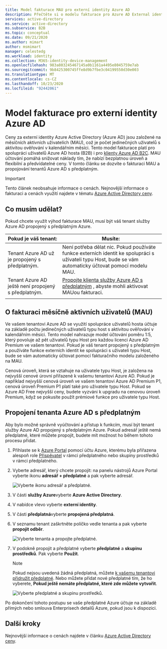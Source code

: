 ```yaml
---
title: Model fakturace MAU pro externí identity Azure AD
description: Přečtěte si o modelu fakturace pro Azure AD External identity měsíčně aktivních uživatelů (MAU) pro spolupráci uživatelů typu Host (B2B) ve službě Azure AD. Přečtěte si, jak propojit tenanta Azure AD s předplatným Azure.
services: active-directory
ms.service: active-directory
ms.subservice: B2B
ms.topic: conceptual
ms.date: 09/21/2020
ms.author: mimart
author: msmimart
manager: celestedg
ms.workload: identity
ms.collection: M365-identity-device-management
ms.openlocfilehash: 983a803245467145a0b1161a4495e8045759e7ab
ms.sourcegitcommit: 9b8425300745ffe8d9b7fbe3c04199550d30e003
ms.translationtype: MT
ms.contentlocale: cs-CZ
ms.lasthandoff: 10/23/2020
ms.locfileid: "92442061"
---
```

# <a name="billing-model-for-azure-ad-external-identities"></a>Model fakturace pro externí identity Azure AD

Ceny za externí identity Azure Active Directory (Azure AD) jsou založené na měsíčních aktivních uživatelích (MAU), což je počet jedinečných uživatelů s aktivitou ověřování v kalendářním měsíci. Tento model fakturace platí pro spolupráci uživatelů Azure AD hosta (B2B) i pro [klienty Azure AD B2C](../../active-directory-b2c/billing.md). MAU účtování pomáhá snižovat náklady tím, že nabízí bezplatnou úroveň a flexibilní a předvídatelné ceny. V tomto článku se dozvíte o fakturaci MAU a propojování tenantů Azure AD s předplatným.

> [!IMPORTANT]
> Tento článek neobsahuje informace o cenách. Nejnovější informace o fakturaci a cenách využití najdete v tématu [Azure Active Directory ceny](https://azure.microsoft.com/pricing/details/active-directory/).

## <a name="what-do-i-need-to-do"></a>Co musím udělat?

Pokud chcete využít výhod fakturace MAU, musí být váš tenant služby Azure AD propojený s předplatným Azure.

|Pokud je váš tenant:  |Musíte:  |
|---------|---------|
| Tenant Azure AD už je propojený s předplatným.     | Není potřeba dělat nic. Pokud používáte funkce externích identit ke spolupráci s uživateli typu Host, bude se vám automaticky účtovat pomocí modelu MAU.        |
| Tenant Azure AD ještě není propojený s předplatným.     | [Propojte klienta služby Azure AD s předplatným](#link-your-azure-ad-tenant-to-a-subscription) , abyste mohli aktivovat MAUou fakturaci.        |
|  |  |

## <a name="about-monthly-active-users-mau-billing"></a>O fakturaci měsíčně aktivních uživatelů (MAU)

Ve vašem tenantovi Azure AD se využití spolupráce uživatelů hosta účtuje na základě počtu jedinečných uživatelů typu host s aktivitou ověřování v kalendářním měsíci. Tento model nahrazuje model účtování poměru 1:5, který povoluje až pět uživatelů typu Host pro každou licenci Azure AD Premium ve vašem tenantovi. Pokud je váš tenant propojený s předplatným a používáte funkce externích identit ke spolupráci s uživateli typu Host, bude se vám automaticky účtovat pomocí fakturačního modelu založeného na MAU.
  
Cenová úroveň, která se vztahuje na uživatele typu Host, je založena na nejvyšší cenové úrovni přiřazené k vašemu tenantovi Azure AD. Pokud je například nejvyšší cenová úroveň ve vašem tenantovi Azure AD Premium P1, cenová úroveň Premium P1 platí také pro uživatele typu Host. Pokud se Azure AD Free nejvyšší ceny, budete vyzváni k upgradu na cenovou úroveň Premium, když se pokusíte použít prémiové funkce pro uživatele typu Host.

## <a name="link-your-azure-ad-tenant-to-a-subscription"></a>Propojení tenanta Azure AD s předplatným

Aby bylo možné správně vyúčtování a přístup k funkcím, musí být tenant služby Azure AD propojený s předplatným Azure. Pokud adresář ještě nemá předplatné, které můžete propojit, budete mít možnost ho během tohoto procesu přidat.

1. Přihlaste se k [Azure Portal](https://portal.azure.com/) pomocí účtu Azure, kterému byla přiřazena alespoň role [Přispěvatel](../../role-based-access-control/built-in-roles.md) v rámci předplatného nebo skupiny prostředků v rámci předplatného.

2. Vyberte adresář, který chcete propojit: na panelu nástrojů Azure Portal vyberte ikonu **adresář + předplatné** a pak vyberte adresář.

    ![Vyberte ikonu adresář a předplatné.](media/external-identities-pricing/portal-mau-pick-directory.png)

3. V části **služby Azure**vyberte **Azure Active Directory**.

4. V nabídce vlevo vyberte **externí identity**.

5. V části **předplatná**vyberte **propojená předplatná**.

6. V seznamu tenant zaškrtněte políčko vedle tenanta a pak vyberte **propojit odběr**.

    ![Vyberte tenanta a propojte předplatné.](media/external-identities-pricing/linked-subscriptions.png)

7. V podokně propojit a předplatné vyberte **předplatné** a **skupinu prostředků**. Pak vyberte **Použít**.

   > [!NOTE]
   > Pokud nejsou uvedená žádná předplatná, můžete [k vašemu tenantovi přidružit předplatné](../fundamentals/active-directory-how-subscriptions-associated-directory.md). Nebo můžete přidat nové předplatné tím, že ho vyberete, **Pokud ještě nemáte předplatné, které zde můžete vytvořit**.

    ![Vyberte předplatné a skupinu prostředků.](media/external-identities-pricing/link-subscription-resource.png)

Po dokončení tohoto postupu se vaše předplatné Azure účtuje na základě přímých nebo smlouva Enterprisech detailů Azure, pokud jsou k dispozici.

## <a name="next-steps"></a>Další kroky

Nejnovější informace o cenách najdete v článku [Azure Active Directory ceny](https://azure.microsoft.com/pricing/details/active-directory/).